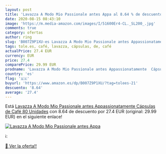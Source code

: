 ```yaml
---
layout: post
title: 'Lavazza A Modo Mio Passionale antes Appa al 8.64 % de descuento'
date: 2020-08-15 08:43:10
image: 'https://m.media-amazon.com/images/I/51600Er4-CL._SL200_.jpg'
comments: true
category: ofertas
author: ring
slug: 'B007Z9P1XU-es Lavazza A Modo Mio Passionale antes Appassionatamente...'
tags: tole.es, café, lavazza, cápsulas, de, café
actualPrice: 27.4 EUR
currency: EUR
price: 27.4
comparePrice: 29.99 EUR
prodname: 'Lavazza A Modo Mio Passionale antes Appassionatamente  Cápsulas de Café  80 Unidades'
country: 'es'
flag: '🇪🇸'
buyurl: 'https://www.amazon.es/dp/B007Z9P1XU/?tag=tolees-21'
descuento: '8.64'
average: '27.4'
---
```


Está [Lavazza A Modo Mio Passionale antes Appassionatamente  Cápsulas de Café  80 Unidades](https://www.amazon.es/dp/B007Z9P1XU/?tag=tolees-21) con 8.64 de descuento por 27.4 EUR (original: 29.99 EUR) en el siguiente enlace!

[![Lavazza A Modo Mio Passionale antes Appa](https://m.media-amazon.com/images/I/51600Er4-CL._SL200_.jpg)](https://www.amazon.es/dp/B007Z9P1XU/?tag=tolees-21)

ℹ️:


[🛒 Ver la oferta!!](https://www.amazon.es/dp/B007Z9P1XU/?tag=tolees-21)
